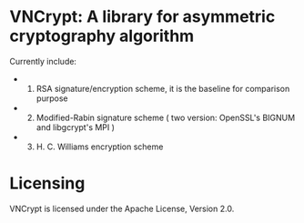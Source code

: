 VNCrypt: A library for asymmetric cryptography algorithm
=======

Currently include:
  * 1) RSA signature/encryption scheme, it is the baseline for comparison purpose
  * 2) Modified-Rabin signature scheme ( two version: OpenSSL's BIGNUM and libgcrypt's MPI )
  * 3) H. C. Williams encryption scheme

Licensing
=========
VNCrypt is licensed under the Apache License, Version 2.0.

